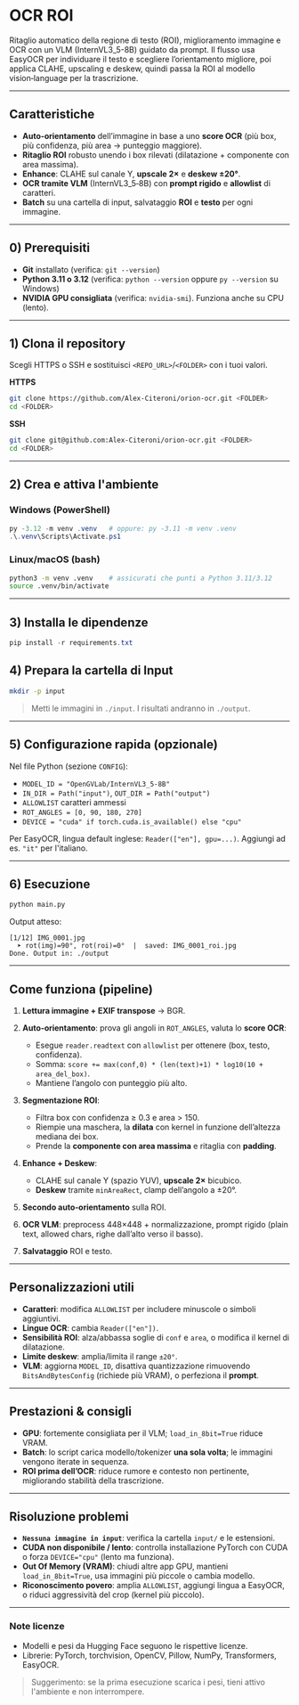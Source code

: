 # OCR ROI

Ritaglio automatico della regione di testo (ROI), miglioramento immagine e OCR con un VLM (InternVL3_5-8B) guidato da prompt. Il flusso usa EasyOCR per individuare il testo e scegliere l’orientamento migliore, poi applica CLAHE, upscaling e deskew, quindi passa la ROI al modello vision‑language per la trascrizione.

---

## Caratteristiche

* **Auto‑orientamento** dell’immagine in base a uno **score OCR** (più box, più confidenza, più area → punteggio maggiore).
* **Ritaglio ROI** robusto unendo i box rilevati (dilatazione + componente con area massima).
* **Enhance**: CLAHE sul canale Y, **upscale 2×** e **deskew ±20°**.
* **OCR tramite VLM** (InternVL3_5‑8B) con **prompt rigido** e **allowlist** di caratteri.
* **Batch** su una cartella di input, salvataggio **ROI** e **testo** per ogni immagine.

---

## 0) Prerequisiti

* **Git** installato (verifica: `git --version`)
* **Python 3.11 o 3.12** (verifica: `python --version` oppure `py --version` su Windows)
* **NVIDIA GPU consigliata** (verifica: `nvidia-smi`). Funziona anche su CPU (lento).

---

## 1) Clona il repository

Scegli HTTPS o SSH e sostituisci `<REPO_URL>`/`<FOLDER>` con i tuoi valori.

**HTTPS**

```bash
git clone https://github.com/Alex-Citeroni/orion-ocr.git <FOLDER>
cd <FOLDER>
```

**SSH**

```bash
git clone git@github.com:Alex-Citeroni/orion-ocr.git <FOLDER>
cd <FOLDER>
```

---

## 2) Crea e attiva l'ambiente

### Windows (PowerShell)

```powershell
py -3.12 -m venv .venv   # oppure: py -3.11 -m venv .venv
.\.venv\Scripts\Activate.ps1
```

### Linux/macOS (bash)

```bash
python3 -m venv .venv    # assicurati che punti a Python 3.11/3.12
source .venv/bin/activate
```

---

## 3) Installa le dipendenze

```powershell
pip install -r requirements.txt
```

## 4) Prepara la cartella di Input

```bash
mkdir -p input
```

> Metti le immagini in `./input`. I risultati andranno in `./output`.

---

## 5) Configurazione rapida (opzionale)

Nel file Python (sezione `CONFIG`):

* `MODEL_ID = "OpenGVLab/InternVL3_5‑8B"`
* `IN_DIR = Path("input")`, `OUT_DIR = Path("output")`
* `ALLOWLIST` caratteri ammessi
* `ROT_ANGLES = [0, 90, 180, 270]`
* `DEVICE = "cuda" if torch.cuda.is_available() else "cpu"`

Per EasyOCR, lingua default inglese: `Reader(["en"], gpu=...)`. Aggiungi ad es. `"it"` per l'italiano.

---

## 6) Esecuzione

```bash
python main.py
```

Output atteso:

```
[1/12] IMG_0001.jpg
  ➤ rot(img)=90°, rot(roi)=0°  |  saved: IMG_0001_roi.jpg
Done. Output in: ./output
```

---

## Come funziona (pipeline)

1. **Lettura immagine + EXIF transpose** → BGR.
2. **Auto‑orientamento**: prova gli angoli in `ROT_ANGLES`, valuta lo **score OCR**:

   * Esegue `reader.readtext` con `allowlist` per ottenere (box, testo, confidenza).
   * Somma: `score += max(conf,0) * (len(text)+1) * log10(10 + area_del_box)`.
   * Mantiene l’angolo con punteggio più alto.
3. **Segmentazione ROI**:

   * Filtra box con confidenza ≥ 0.3 e area > 150.
   * Riempie una maschera, la **dilata** con kernel in funzione dell’altezza mediana dei box.
   * Prende la **componente con area massima** e ritaglia con **padding**.
4. **Enhance + Deskew**:

   * CLAHE sul canale Y (spazio YUV), **upscale 2×** bicubico.
   * **Deskew** tramite `minAreaRect`, clamp dell’angolo a ±20°.
5. **Secondo auto‑orientamento** sulla ROI.
6. **OCR VLM**: preprocess 448×448 + normalizzazione, prompt rigido (plain text, allowed chars, righe dall’alto verso il basso).
7. **Salvataggio** ROI e testo.

---

## Personalizzazioni utili

* **Caratteri**: modifica `ALLOWLIST` per includere minuscole o simboli aggiuntivi.
* **Lingue OCR**: cambia `Reader(["en"])`.
* **Sensibilità ROI**: alza/abbassa soglie di `conf` e `area`, o modifica il kernel di dilatazione.
* **Limite deskew**: amplia/limita il range `±20°`.
* **VLM**: aggiorna `MODEL_ID`, disattiva quantizzazione rimuovendo `BitsAndBytesConfig` (richiede più VRAM), o perfeziona il **prompt**.

---

## Prestazioni & consigli

* **GPU**: fortemente consigliata per il VLM; `load_in_8bit=True` riduce VRAM.
* **Batch**: lo script carica modello/tokenizer **una sola volta**; le immagini vengono iterate in sequenza.
* **ROI prima dell’OCR**: riduce rumore e contesto non pertinente, migliorando stabilità della trascrizione.

---

## Risoluzione problemi

* **`Nessuna immagine in input`**: verifica la cartella `input/` e le estensioni.
* **CUDA non disponibile / lento**: controlla installazione PyTorch con CUDA o forza `DEVICE="cpu"` (lento ma funziona).
* **Out Of Memory (VRAM)**: chiudi altre app GPU, mantieni `load_in_8bit=True`, usa immagini più piccole o cambia modello.
* **Riconoscimento povero**: amplia `ALLOWLIST`, aggiungi lingua a EasyOCR, o riduci aggressività del crop (kernel più piccolo).

---

### Note licenze

* Modelli e pesi da Hugging Face seguono le rispettive licenze.
* Librerie: PyTorch, torchvision, OpenCV, Pillow, NumPy, Transformers, EasyOCR.

> Suggerimento: se la prima esecuzione scarica i pesi, tieni attivo l'ambiente e non interrompere.